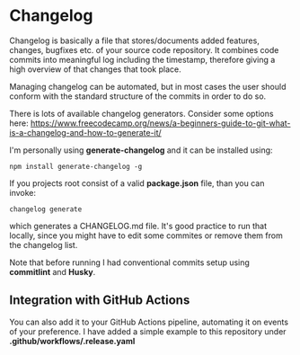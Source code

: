 # Changelog

Changelog is basically a file that stores/documents added features, changes, bugfixes etc. of your source code repository.
It combines code commits into meaningful log including the timestamp, therefore giving a high overview of that changes that took place.

Managing changelog can be automated, but in most cases the user should conform with the standard structure of the commits in order to do so.

There is lots of available changelog generators. Consider some options here: https://www.freecodecamp.org/news/a-beginners-guide-to-git-what-is-a-changelog-and-how-to-generate-it/

I'm personally using **generate-changelog** and it can be installed using:

	npm install generate-changelog -g 

If you projects root consist of a valid **package.json** file, than you can invoke:

	changelog generate

which generates a CHANGELOG.md file. It's good practice to run that locally, since you might have to edit some commites or remove them from the changelog list.

Note that before running I had conventional commits setup using **commitlint** and **Husky**.

## Integration with GitHub Actions

You can also add it to your GitHub Actions pipeline, automating it on events of your preference.
I have added a simple example to this repository under **.github/workflows/.release.yaml**

